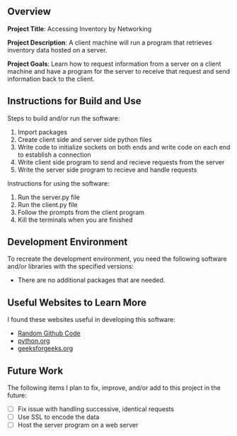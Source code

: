 ## Overview

**Project Title**: Accessing Inventory by Networking

**Project Description**: A client machine will run a program that retrieves inventory data hosted on a server. 

**Project Goals**: Learn how to request information from a server on a client machine and have a program for the server to receive that request and send information back to the client.

## Instructions for Build and Use

Steps to build and/or run the software:

1. Import packages
2. Create client side and server side python files
3. Write code to initialize sockets on both ends and write code on each end to establish a connection
4. Write client side program to send and recieve requests from the server
5. Write the server side program to recieve and handle requests

Instructions for using the software:

1. Run the server.py file
2. Run the client.py file
3. Follow the prompts from the client program
4. Kill the terminals when you are finished

## Development Environment 

To recreate the development environment, you need the following software and/or libraries with the specified versions:

* There are no additional packages that are needed.

## Useful Websites to Learn More

I found these websites useful in developing this software:

* [Random Github Code](https://gist.github.com/marshalhayes/ca9508f97d673b6fb73ba64a67b76ce8)
* [python.org](https://docs.python.org/3/library/ssl.html)
* [geeksforgeeks.org](https://www.geeksforgeeks.org/how-to-convert-int-to-bytes-in-python/)

## Future Work

The following items I plan to fix, improve, and/or add to this project in the future:

* [ ] Fix issue with handling successive, identical requests
* [ ] Use SSL to encode the data
* [ ] Host the server program on a web server

